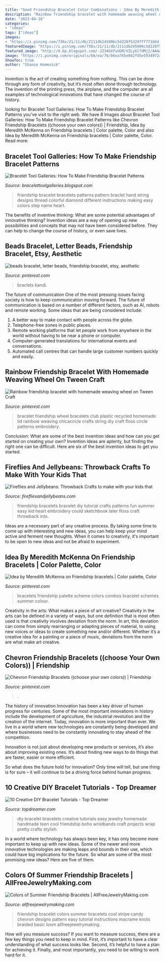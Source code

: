 ```yaml
---
title: "Good Friendship Bracelet Color Combinations : Idea By Meredith Mckenna On Friendship Bracelets"
description: "Rainbow friendship bracelet with homemade weaving wheel on tween craft"
date: "2023-04-18"
categories:
- "ideas"
tags: ["ideas"]
images:
- "https://i.pinimg.com/736x/21/11/db/2111db245806c5d228f5329f7f771b6d.jpg"
featuredImage: "https://i.pinimg.com/736x/21/11/db/2111db245806c5d228f5329f7f771b6d.jpg"
featured_image: "http://4.bp.blogspot.com/-J234GXfuUGM/VZLyblfdMjI/AAAAAAAAHb0/3RFzs3UZJWU/s1600/friendship%2Bbracelets.jpg"
image: "https://i.pinimg.com/originals/b6/ea/76/b6ea765e042fd5e5934972a0bfbe7656.jpg"
ShowToc: true
author: "Shanie Homenick"
---
```



Invention is the act of creating something from nothing. This can be done through any form of creativity, but it’s most often done through technology. The invention of the printing press, the airplane, and the computer are all examples of technological innovations that have changed the course of history.

	

		
looking for Bracelet Tool Galleries: How To Make Friendship Bracelet Patterns you've visit to the right web. We have 8 Images about Bracelet Tool Galleries: How To Make Friendship Bracelet Patterns like Chevron Friendship Bracelets ((choose your own colors)) | Friendship, Idea by Meredith McKenna on Friendship bracelets | Color palette, Color and also Idea by Meredith McKenna on Friendship bracelets | Color palette, Color. Read more:
		
    
## Bracelet Tool Galleries: How To Make Friendship Bracelet Patterns

<img loading=lazy src="http://3.bp.blogspot.com/-0XyPi4YiZ_Q/UiSGxl7dZEI/AAAAAAAABak/Vh541bBtTDc/s1600/How-To-Make-Friendship-Bracelet-Patterns8.jpg" onerror="this.onerror=null;this.src='https://tse4.mm.bing.net/th?id=OIP.B_BRLkc6Ve_Z6NIJ4tA_-wHaFj&amp;pid=15.1';" alt="Bracelet Tool Galleries: How To Make Friendship Bracelet Patterns">

_Source: bracelettoolgalleries.blogspot.com_

>friendship bracelet bracelets patterns pattern braclet hand string designs thread colorful diamond different instructions making easy colors step name heart. 

	

The benefits of inventive thinking: What are some potential advantages of innovative thinking?
Invention ideas are a way of opening up new possibilities and concepts that may not have been considered before. They can help to change the course of history, or even save lives.

    
## Beads Bracelet, Letter Beads, Friendship Bracelet, Etsy, Aesthetic

<img loading=lazy src="https://i.pinimg.com/736x/21/11/db/2111db245806c5d228f5329f7f771b6d.jpg" onerror="this.onerror=null;this.src='https://tse1.mm.bing.net/th?id=OIP.rw7ktpuhRXQmGqLOndfu_wHaI5&amp;pid=15.1';" alt="beads bracelet, letter beads, friendship bracelet, etsy, aesthetic">

_Source: pinterest.com_

>braclets kandi. 

	

The future of communication
One of the most pressing issues facing society is how to keep communication moving forward. The future of communication is based on a number of different factors, such as AI, robots and remote working. Some ideas that are being considered include: 
1. A better way to make contact with people across the globe. 
2. Telephone-free zones in public places. 
3. Remote working platforms that let people work from anywhere in the world without having to be near a phone or computer. 
4. Computer-generated translations for international events and conversations. 
5. Automated call centres that can handle large customer numbers quickly and easily.

    
## Rainbow Friendship Bracelet With Homemade Weaving Wheel On Tween Craft

<img loading=lazy src="https://i.pinimg.com/originals/b6/ea/76/b6ea765e042fd5e5934972a0bfbe7656.jpg" onerror="this.onerror=null;this.src='https://tse4.mm.bing.net/th?id=OIP.qAO9stcB-vAk2I_vGCYcTQHaJ3&amp;pid=15.1';" alt="Rainbow friendship bracelet with homemade weaving wheel on Tween Craft">

_Source: pinterest.com_

>bracelet friendship wheel bracelets club plastic recycled homemade lid rainbow weaving chicacircle crafts string diy craft floss circle patterns embroidery. 

	

Conclusion: What are some of the best invention ideas and how can you get started on creating your own?
Invention ideas are aplenty, but finding the right one can be difficult. Here are six of the best invention ideas to get you started.

    
## Fireflies And Jellybeans: Throwback Crafts To Make With Your Kids That

<img loading=lazy src="http://4.bp.blogspot.com/-J234GXfuUGM/VZLyblfdMjI/AAAAAAAAHb0/3RFzs3UZJWU/s1600/friendship%2Bbracelets.jpg" onerror="this.onerror=null;this.src='https://tse3.mm.bing.net/th?id=OIP.Ufu9VXP4YkfsE5FWsnRGbwAAAA&amp;pid=15.1';" alt="Fireflies and Jellybeans: Throwback Crafts to make with your kids that">

_Source: firefliesandjellybeans.com_

>friendship bracelets bracelet diy tutorial crafts patterns fun summer easy kid heart embroidery could sketchbook later floss craft throwback into. 

	

Ideas are a necessary part of any creative process. By taking some time to come up with interesting and new ideas, you can help keep your mind active and ferment new thoughts. When it comes to creativity, it's important to be open to new ideas and not be afraid to experiment.

    
## Idea By Meredith McKenna On Friendship Bracelets | Color Palette, Color

<img loading=lazy src="https://i.pinimg.com/736x/0a/f0/d1/0af0d1c5c1332ac152d16a35d69ac7e8.jpg" onerror="this.onerror=null;this.src='https://tse4.mm.bing.net/th?id=OIP._xJUnBJhS-sa9i47Q7ZOFAHaMP&amp;pid=15.1';" alt="Idea by Meredith McKenna on Friendship bracelets | Color palette, Color">

_Source: pinterest.com_

>bracelets friendship palette scheme colors combos bracelet schemes summer colour. 

	

Creativity in the arts: What makes a piece of art creative?
Creativity in the arts can be defined in a variety of ways, but one definition that is most often used is that creativity involves deviation from the norm. In art, this deviation can come from simply rearranging or adapting pieces of material, to using new voices or ideas to create something new and/or different. Whether it’s a creative idea for a painting or a piece of music, deviations from the norm are what make art creative.

    
## Chevron Friendship Bracelets ((choose Your Own Colors)) | Friendship

<img loading=lazy src="https://s-media-cache-ak0.pinimg.com/736x/41/8a/fa/418afa9b4f9783ff9b14e61eeec0e29d.jpg" onerror="this.onerror=null;this.src='https://tse4.mm.bing.net/th?id=OIP.UT6M-LGwMxelfKE2goQcgQHaFx&amp;pid=15.1';" alt="Chevron Friendship Bracelets ((choose your own colors)) | Friendship">

_Source: pinterest.com_

>. 

	

The history of innovation
Innovation has been a key driver of human progress for centuries. Some of the most important innovations in history include the development of agriculture, the industrial revolution and the creation of the internet.
Today, innovation is more important than ever. We live in a world where new technologies are constantly being developed and where businesses need to be constantly innovating to stay ahead of the competition.

Innovation is not just about developing new products or services, it’s also about improving existing ones. It’s about finding new ways to do things that are faster, easier or more efficient.

So what does the future hold for innovation? Only time will tell, but one thing is for sure – it will continue to be a driving force behind human progress.

    
## 10 Creative DIY Bracelet Tutorials - Top Dreamer

<img loading=lazy src="https://www.topdreamer.com/wp-content/uploads/2014/01/diy-bracelets-8.jpg" onerror="this.onerror=null;this.src='https://tse2.mm.bing.net/th?id=OIP.Fswzvzp_cy5fjsR15y2bzQHaGg&amp;pid=15.1';" alt="10 Creative DIY Bracelet Tutorials - Top Dreamer">

_Source: topdreamer.com_

>diy bracelet bracelets creative tutorials easy jewelry homemade handmade teen cool friendship boho wristbands craft projects wrap pretty crafts stylish. 

	

In a world where technology has always been key, it has only become more important to keep up with new ideas. Some of the newer and more innovative technologies are making leaps and bounds in their use, which could have big implications for the future. So what are some of the most promising new ideas? Here are five of them.

    
## Colors Of Summer Friendship Bracelets | AllFreeJewelryMaking.com

<img loading=lazy src="https://d2droglu4qf8st.cloudfront.net/2015/04/217210/Colors-of-Summer-Friendship-Bracelet-Designs_Large400_ID-956899.jpg?v=956899" onerror="this.onerror=null;this.src='https://tse3.mm.bing.net/th?id=OIP.Omva37DiMzwwXJwQLjuKewHaHa&amp;pid=15.1';" alt="Colors of Summer Friendship Bracelets | AllFreeJewelryMaking.com">

_Source: allfreejewelrymaking.com_

>friendship bracelet colors summer bracelets cool stripe candy chevron designs pattern easy tutorial instructions macrame knots braided basic loom allfreejewelrymaking. 

	

How will you measure success?
If you want to measure success, there are a few key things you need to keep in mind. First, it’s important to have a clear understanding of what success looks like. Second, it’s helpful to have a plan for achieving it. Finally, and most importantly, you need to be willing to work hard for it.

